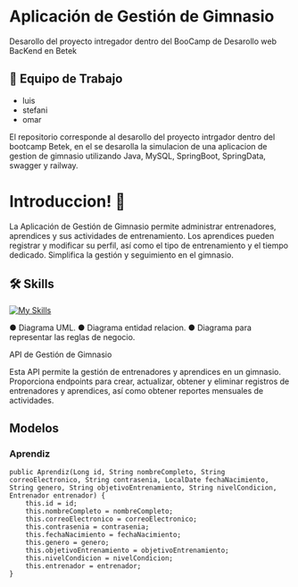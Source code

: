 
# Aplicación de Gestión de Gimnasio

Desarollo del proyecto intregador dentro del BooCamp de Desarollo web BacKend en Betek





## 📌 Equipo de Trabajo

- luis
- stefani
- omar
  
 El repositorio corresponde al desarollo del proyecto intrgador dentro del bootcamp Betek, en el se desarolla la simulacion de una aplicacion de gestion de gimnasio utilizando Java, MySQL, SpringBoot, SpringData, swagger y railway.



# Introduccion! 👋
La Aplicación de Gestión de Gimnasio permite administrar entrenadores, aprendices y sus actividades de entrenamiento. Los aprendices pueden registrar y modificar su perfil, así como el tipo de entrenamiento y el tiempo dedicado. Simplifica la gestión y seguimiento en el gimnasio.


## 🛠 Skills
[![My Skills](https://skillicons.dev/icons?i=java,spring,gradle,idea,mongodb,mysql,postman)](https://skillicons.dev)

● Diagrama UML.
● Diagrama entidad relacion.
● Diagrama para representar las reglas de negocio.


API de Gestión de Gimnasio
 
 Esta API permite la gestión de entrenadores y aprendices en un gimnasio. Proporciona endpoints para crear, actualizar, obtener y eliminar registros de entrenadores y aprendices, así como obtener reportes mensuales de actividades.
 
## Modelos
  
### Aprendiz

```
public Aprendiz(Long id, String nombreCompleto, String correoElectronico, String contrasenia, LocalDate fechaNacimiento, String genero, String objetivoEntrenamiento, String nivelCondicion, Entrenador entrenador) {
    this.id = id;
    this.nombreCompleto = nombreCompleto;
    this.correoElectronico = correoElectronico;
    this.contrasenia = contrasenia;
    this.fechaNacimiento = fechaNacimiento;
    this.genero = genero;
    this.objetivoEntrenamiento = objetivoEntrenamiento;
    this.nivelCondicion = nivelCondicion;
    this.entrenador = entrenador;
}
```




